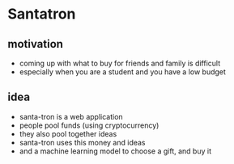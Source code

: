 # Santatron
## motivation
- coming up with what to buy for friends and family is difficult
- especially when you are a student and you have a low budget

## idea
- santa-tron is a web application
- people pool funds (using cryptocurrency)
- they also pool together ideas
- santa-tron uses this money and ideas
- and a machine learning model to choose a gift, and buy it
